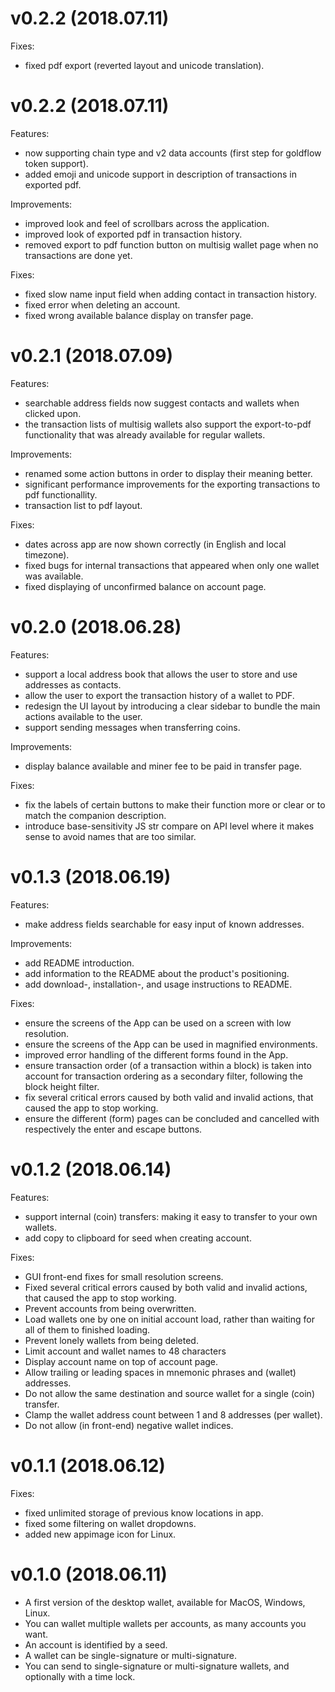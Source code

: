# v0.2.2 (2018.07.11)

Fixes:

- fixed pdf export (reverted layout and unicode translation).

# v0.2.2 (2018.07.11)

Features:

- now supporting chain type and v2 data accounts (first step for goldflow token support).
- added emoji and unicode support in description of transactions in exported pdf.

Improvements:

- improved look and feel of scrollbars across the application.
- improved look of exported pdf in transaction history.
- removed export to pdf function button on multisig wallet page when no transactions are done yet.

Fixes:

- fixed slow name input field when adding contact in transaction history.
- fixed error when deleting an account.
- fixed wrong available balance display on transfer page.

# v0.2.1 (2018.07.09)

Features:

- searchable address fields now suggest contacts and wallets when clicked upon.
- the transaction lists of multisig wallets also support the export-to-pdf functionality that was already available for regular wallets.

Improvements:

- renamed some action buttons in order to display their meaning better.
- significant performance improvements for the exporting transactions to pdf functionallity.
- transaction list to pdf layout.

Fixes:

- dates across app are now shown correctly (in English and local timezone).
- fixed bugs for internal transactions that appeared when only one wallet was available.
- fixed displaying of unconfirmed balance on account page.

# v0.2.0 (2018.06.28)

Features:

- support a local address book that allows the user to store and use addresses as contacts.
- allow the user to export the transaction history of a wallet to PDF.
- redesign the UI layout by introducing a clear sidebar to bundle the main actions available to the user.
- support sending messages when transferring coins.

Improvements:

- display balance available and miner fee to be paid in transfer page.

Fixes:

- fix the labels of certain buttons to make their function more or clear or to match the companion description.
- introduce base-sensitivity JS str compare on API level where it makes sense to avoid names that are too similar.

# v0.1.3 (2018.06.19)

Features:

- make address fields searchable for easy input of known addresses.

Improvements:

- add README introduction.
- add information to the README about the product's positioning.
- add download-, installation-, and usage instructions to README.

Fixes:

- ensure the screens of the App can be used on a screen with low resolution.
- ensure the screens of the App can be used in magnified environments.
- improved error handling of the different forms found in the App.
- ensure transaction order (of a transaction within a block) is taken
  into account for transaction ordering as a secondary filter, following the block height filter.
- fix several critical errors caused by both valid and invalid actions, that caused the app to stop working.
- ensure the different (form) pages can be concluded and cancelled with respectively the enter and escape buttons.

# v0.1.2 (2018.06.14)

Features:

- support internal (coin) transfers: making it easy to transfer to your own wallets.
- add copy to clipboard for seed when creating account.

Fixes:

- GUI front-end fixes for small resolution screens.
- Fixed several critical errors caused by both valid and invalid actions, that caused the app to stop working.
- Prevent accounts from being overwritten.
- Load wallets one by one on initial account load, rather than waiting for all of them to finished loading.
- Prevent lonely wallets from being deleted.
- Limit account and wallet names to 48 characters 
- Display account name on top of account page.
- Allow trailing or leading spaces in mnemonic phrases and (wallet) addresses.
- Do not allow the same destination and source wallet for a single (coin) transfer.
- Clamp the wallet address count between 1 and 8 addresses (per wallet).
- Do not allow (in front-end) negative wallet indices.

# v0.1.1 (2018.06.12)

Fixes:

- fixed unlimited storage of previous know locations in app.
- fixed some filtering on wallet dropdowns.
- added new appimage icon for Linux.

# v0.1.0 (2018.06.11)

- A first version of the desktop wallet, available for MacOS, Windows, Linux.
- You can wallet multiple wallets per accounts, as many accounts you want.
- An account is identified by a seed.
- A wallet can be single-signature or multi-signature.
- You can send to single-signature or multi-signature wallets, and optionally with a time lock.
